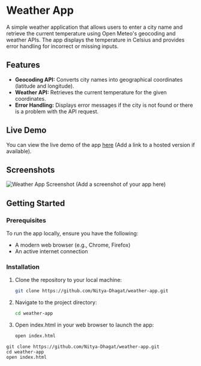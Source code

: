 # Weather App

A simple weather application that allows users to enter a city name and retrieve the current temperature using Open Meteo's geocoding and weather APIs. The app displays the temperature in Celsius and provides error handling for incorrect or missing inputs.

## Features

- **Geocoding API:** Converts city names into geographical coordinates (latitude and longitude).
- **Weather API:** Retrieves the current temperature for the given coordinates.
- **Error Handling:** Displays error messages if the city is not found or there is a problem with the API request.

## Live Demo

You can view the live demo of the app [here](#) (Add a link to a hosted version if available).

## Screenshots

![Weather App Screenshot](https://res.cloudinary.com/c-34d78a43fb161aeeb3641e4b1665a0/media-explorer?assetId=c9232ca1a2e2935480ef0fa7ae66d5c8) (Add a screenshot of your app here)

## Getting Started

### Prerequisites

To run the app locally, ensure you have the following:

- A modern web browser (e.g., Chrome, Firefox)
- An active internet connection

### Installation

1. Clone the repository to your local machine:

   ```bash
   git clone https://github.com/Nitya-Dhagat/weather-app.git
2. Navigate to the project directory:

   ```bash
   cd weather-app
3. Open index.html in your web browser to launch the app:

   ```bash
   open index.html


```terminal
git clone https://github.com/Nitya-Dhagat/weather-app.git
cd weather-app
open index.html
